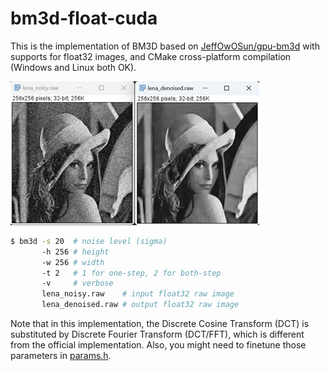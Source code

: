 # bm3d-float-cuda

This is the implementation of BM3D based on [JeffOwOSun/gpu-bm3d](https://github.com/JeffOwOSun/gpu-bm3d) with supports for float32 images, and CMake cross-platform compilation (Windows and Linux both OK).

![demo](./demo.png)

```sh
$ bm3d -s 20  # noise level (sigma)
       -h 256 # height
       -w 256 # width
       -t 2   # 1 for one-step, 2 for both-step
       -v     # verbose
       lena_noisy.raw    # input float32 raw image
       lena_denoised.raw # output float32 raw image
```

Note that in this implementation, the Discrete Cosine Transform (DCT) is substituted by Discrete Fourier Transform (DCT/FFT), which is different from the official implementation. Also, you might need to finetune those parameters in [params.h](params.h).

